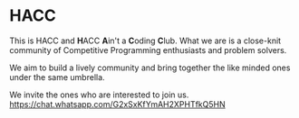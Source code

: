 # HACC
This is HACC and **H**ACC **A**in't a **C**oding **C**lub.
What we are is a close-knit community of
Competitive Programming enthusiasts and problem solvers.

We aim to build a lively community and bring together the like minded ones under the same umbrella.

We invite the ones who are interested to join us.
https://chat.whatsapp.com/G2xSxKfYmAH2XPHTfkQ5HN

